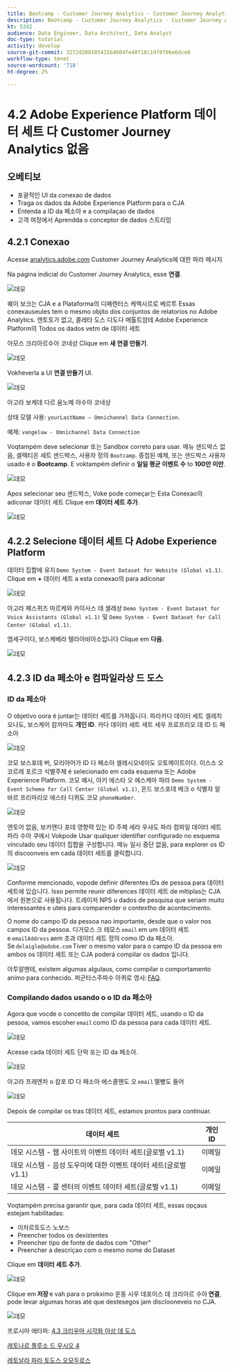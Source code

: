 ```yaml
---
title: Bootcamp - Customer Journey Analytics - Customer Journey Analytics에서 Adobe Experience Platform 데이터 세트 연결 - 브라질
description: Bootcamp - Customer Journey Analytics - Customer Journey Analytics에서 Adobe Experience Platform 데이터 세트 연결 - 브라질
kt: 5342
audience: Data Engineer, Data Architect, Data Analyst
doc-type: tutorial
activity: develop
source-git-commit: 3272d288185415b4604fe48f18c19f8f06e6dce0
workflow-type: tm+mt
source-wordcount: '718'
ht-degree: 2%

---
```


# 4.2 Adobe Experience Platform 데이터 세트 다 Customer Journey Analytics 없음

## 오베티보

- 포괄적인 UI da conexao de dados
- Traga os dados da Adobe Experience Platform para o CJA
- Entenda a ID da 페소아 e a compilaçao de dados
- 고객 여정에서 Aprendda o conceptor de dados 스트리밍

## 4.2.1 Conexao

Acesse [analytics.adobe.com](https://analytics.adobe.com) Customer Journey Analytics에 대한 파라 메시지

Na página indicial do Customer Journey Analytics, esse **연결**.

![데모](./images/cja2.png)

퀘이 보크는 CJA e a Plataforma의 디페렌터스 케엑시르로 베르투 Essas conexauseules tem o mesmo objito dos conjuntos de relatorios no Adobe Analytics. 엔토토가 없고, 콜레타 도스 디도다 메톨트암테 Adobe Experience Platform의 Todos os dados vetm de 데이터 세트

아모스 크리아르수아 코네상 Clique em **새 연결 만들기**.

![데모](./images/cja4.png)

Vokheverla a UI **연결 만들기** UI.

![데모](./images/cja5.png)

아고라 보케데 다르 움노메 아수아 코네상

상태 모델 사용: `yourLastName – Omnichannel Data Connection`.

예제: `vangeluw - Omnichannel Data Connection`

Voqtampém deve selecionar 또는 Sandbox correto para usar. 메뉴 샌드박스 없음, 셀렉티온 세트 샌드박스, 사용자 정의 `Bootcamp`. 중첩된 예제, 또는 샌드박스 사용자 usado é o **Bootcamp**. E voktampém definir o **일일 평균 이벤트 수** to **100만 미만**.

![데모](./images/cjasb.png)

Apos selecionar seu 샌드박스, Voke pode começar는 Esta Conexao의 adiconar 데이터 세트 Clique em **데이터 세트 추가**.

![데모](./images/cjasb1.png)

## 4.2.2 Selecione 데이터 세트 다 Adobe Experience Platform

데이터 집합에 유지 `Demo System - Event Dataset for Website (Global v1.1)`. Clique em **+** 데이터 세트 a esta conexao의 para adiconar

![데모](./images/cja7.png)

아고라 페스퀴즈 마르케와 카이사스 데 셀레상 `Demo System - Event Dataset for Voice Assistants (Global v1.1)` 및 `Demo System - Event Dataset for Call Center (Global v1.1)`.

엠세구이다, 보스케베라 텔라아비아소입니다 Clique em **다음**.

![데모](./images/cja9.png)

## 4.2.3 ID da 페소아 e 컴파일라상 드 도스

### ID da 페소아

O objetivo oora é juntar는 데이터 세트를 가져옵니다. 파라카다 데이터 세트 셀레치오나도, 보스케어 캄까마도 **개인 ID**. 카다 데이터 세트 세트 세우 프로프리오 데 ID 드 페소아

![데모](./images/cja11.png)

코모 보스포데 버, 모리아어가 ID 다 페소아 셀레시오네이도 오토메이트이다. 이스소 오코르레 포르크 식별주체 é selecionado em cada esquema 또는 Adobe Experience Platform. 코모 예시, 아키 에스타 오 에스케마 파라 `Demo System - Event Schema for Call Center (Global v1.1)`, 온드 보스포데 베크 o 식별자 알바르 프리마리오 에스타 디퀴도 코모 `phoneNumber`.

![데모](./images/cja13.png)

엔토어 없음, 보카앤다 포데 영향력 있는 ID 주체 세라 우샤도 파라 컴파일 데이터 세트 파라 수아 쿠에시 Vokpode Usar qualquer identifier configurado no esquema vinculado seu 데이터 집합을 구성합니다. 메뉴 일시 중단 없음, para explorer os ID의 discoonveis em cada 데이터 세트를 클릭합니다.

![데모](./images/cja14.png)

Conforme mencionado, vopode definir diferentes IDs de pessoa para 데이터 세트에 있습니다. Isso permite reunir diferences 데이터 세트 de mltiplas는 CJA에서 원본으로 사용됩니다. 트레이저 NPS u dados de pesquisa que seriam muito interessantes e uteis para comparender o contextho de acontecimento.

O nome do campo ID da pessoa nao importante, desde que o valor nos campos ID da pessoa. 디가모스 크 테모스 `email` em um 데이터 세트 e `emailAddress` aem 초과 데이터 세트 정의 como ID da 페소아. Se `delaigle@adobe.com` Tiver o mesmo valor para o campo ID da pessoa em ambos os 데이터 세트 또는 CJA poderá compilar os dados 입니다.

아투알멘테, existem algumas algulaus, como compilar o comportamento animo para conhecido. 퍼군타스주파수 아퀴로 영사: [FAQ](https://experienceleague.adobe.com/docs/analytics-platform/using/cja-overview/cja-faq.html?lang=ko-KR).


### Compilando dados usando o o ID da 페소아

Agora que vocde o concetito de compilar 데이터 세트, usando o ID da pessoa, vamos escoher `email` como ID da pessoa para cada 데이터 세트.

![데모](./images/cja15.png)

Acesse cada 데이터 세트 단락 또는 ID da 페소아.

![데모](./images/cja12a.png)

아고라 프레엔차 o 캄포 ID 다 페소아 에스콜헨도 오 `email` 멜빵도 들어

![데모](./images/cja17.png)

Depois de compilar os tras 데이터 세트, estamos prontos para continuar.

| 데이터 세트 | 개인 ID |
| ----------------- |-------------| 
| 데모 시스템 - 웹 사이트의 이벤트 데이터 세트(글로벌 v1.1) | 이메일 |
| 데모 시스템 - 음성 도우미에 대한 이벤트 데이터 세트(글로벌 v1.1) | 이메일 |
| 데모 시스템 - 콜 센터의 이벤트 데이터 세트(글로벌 v1.1) | 이메일 |

Voqtampém precisa garantir que, para cada 데이터 세트, essas opçaus estejam habilitadas:

- 이차르토도스 노보스
- Preencher todos os dexistentes
- Preencher tipo de fonte de dados com &quot;Other&quot;
- Preencher a descriçao com o mesmo nome do Dataset

Clique em **데이터 세트 추가**.

![데모](./images/cja16.png)

Clique em **저장** e vah para o prokximo 운동 시우 데포이스 데 크리아르 수아 **연결**, pode levar algumas horas até que destesegos jam disclooneveis no CJA.

![데모](./images/cja20.png)

프로시마 에타파: [4.3 크리우마 시각화 아상 데 도스](./ex3.md)

[레토나르 플루소 드 우시오 4](./uc4.md)

[레토날라 파라 토도스 오모두로스](./../../overview.md)
